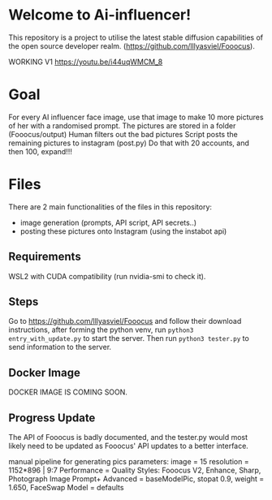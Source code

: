 # Welcome to Ai-influencer!

This repository is a project to utilise the latest stable diffusion capabilities of the open source developer realm.
(https://github.com/lllyasviel/Fooocus). 

WORKING V1
https://youtu.be/i44uqWMCM_8

# Goal
For every AI influencer face image, use that image to make 10 more pictures of her with a randomised prompt. 
The pictures are stored in a folder (Fooocus/output)
Human filters out the bad pictures
Script posts the remaining pictures to instagram (post.py)
Do that with 20 accounts, and then 100, expand!!!


# Files

There are 2 main functionalities of the files in this repository:

 - image generation (prompts, API script, API secrets..)
 - posting these pictures onto Instagram (using the instabot api)


## Requirements
WSL2 with CUDA compatibility (run nvidia-smi to check it). 


## Steps

Go to https://github.com/lllyasviel/Fooocus and follow their download instructions, after forming the python venv, run `python3 entry_with_update.py` to start the server. Then run  `python3 tester.py` to send information to the server.

## Docker Image

DOCKER IMAGE IS COMING SOON.

## Progress Update
The API of Fooocus is badly documented, and the tester.py would most likely need to be updated as Fooocus' API updates to a better interface.



manual pipeline for generating pics
parameters:
    image = 15
    resolution = 1152*896 | 9:7
    Performance = Quality
    Styles: Fooocus V2, Enhance, Sharp, Photograph
    Image Prompt+ Advanced = baseModelPic, stopat 0.9, weight = 1.650, FaceSwap
    Model = defaults

